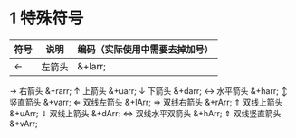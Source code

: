# 1 特殊符号


|符号	|说明	|编码（实际使用中需要去掉加号）|
|-------|-------|-------------------------|
|←	|左箭头	|&+larr;|
→	右箭头	&+rarr;
↑	上箭头	&+uarr;
↓	下箭头	&+darr;
↔	水平箭头	&+harr;
↕	竖直箭头	&+varr;
⇐	双线左箭头	&+lArr;
⇒	双线右箭头	&+rArr;
⇑	双线上箭头	&+uArr;
⇓	双线上箭头	&+dArr;
⇔	双线水平双箭头	&+hArr;
⇕	双线竖直箭头	&+vArr;

<!--stackedit_data:
eyJoaXN0b3J5IjpbLTU5MTI4ODEzNl19
-->